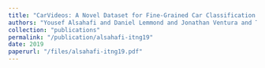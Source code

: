 ```yaml
---
title: "CarVideos: A Novel Dataset for Fine-Grained Car Classification in Videos"
authors: "Yousef Alsahafi and Daniel Lemmond and Jonathan Ventura and Terrance Boult"
collection: "publications"
permalink: "/publication/alsahafi-itng19"
date: 2019
paperurl: "/files/alsahafi-itng19.pdf"
---
```

